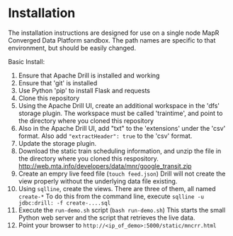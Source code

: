 # Installation
The installation instructions are designed for use on a single node MapR Converged Data Platform sandbox. The path names are specific to that environment, but should be easily changed.

Basic Install:
  1. Ensure that Apache Drill is installed and working
  2. Ensure that 'git' is installed
  3. Use Python 'pip' to install Flask and requests
  4. Clone this repository
  5. Using the Apache Drill UI, create an additional workspace in the 'dfs' storage plugin. The workspace must be called 'traintime', and point to the directory where you cloned this repository
  6. Also in the Apache Drill UI, add "txt" to the 'extensions'  under the 'csv' format. Also add `"extractHeader": true` to the 'csv' format.
  7. Update the storage plugin.
  8. Download the static train scheduling information, and unzip the file in the directory where you cloned this respository. http://web.mta.info/developers/data/mnr/google_transit.zip
  9. Create an empry live feed file (`touch feed.json`) Drill will not create the view properly without the underlying data file existing.
  10. Using `sqlline`, create the views. There are three of them, all named `create-*` To do this from the command line, execute `sqlline -u jdbc:drill: -f create-....sql`
  11. Execute the `run-demo.sh` script (`bash run-demo.sh`) This starts the small Python web server and the script that retrieves the live data.
  12. Point your browser to `http://<ip_of_demo>:5000/static/mncrr.html`
  
  
